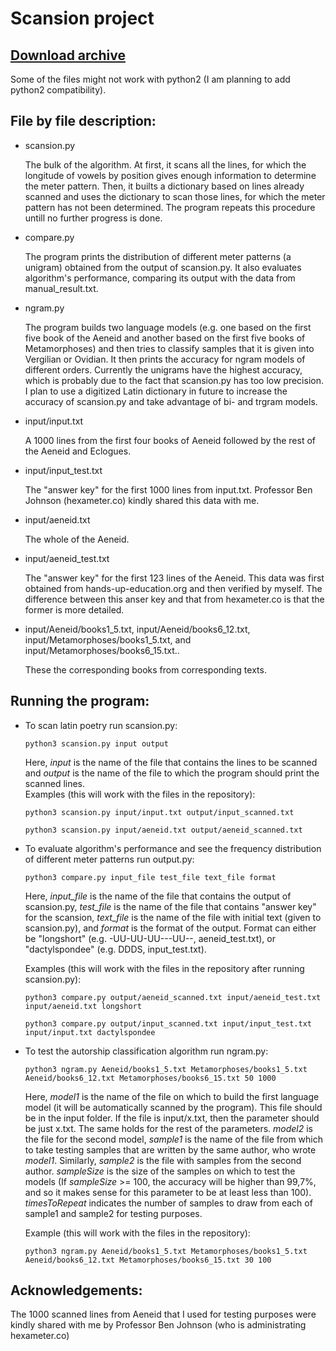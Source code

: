 # Scansion project

## [Download archive](https://dargones.github.io/Scansion-project/Archive.zip)
  Some of the files might not work with python2 (I am planning to add python2 compatibility).

## File by file description:
* scansion.py

  The bulk of the algorithm. At first, it scans all the lines, for which the longitude of vowels by position gives enough information to determine the meter pattern. Then, it builts a dictionary based on lines already scanned and uses the dictionary to scan those lines, for which the meter pattern has not been determined. The program repeats this procedure untill no further progress is done.

* compare.py

  The program prints the distribution of different meter patterns (a unigram) obtained from the output of scansion.py. It also evaluates algorithm's performance, 
  comparing its output with the data from manual_result.txt.

* ngram.py

  The program builds two language models (e.g. one based on the first five book of the Aeneid and another based on the first five books of Metamorphoses) and then tries to classify samples that it is given into Vergilian or Ovidian. It then prints the accuracy for ngram models of different orders. Currently the unigrams have the highest accuracy, which is probably due to the fact that scansion.py has too low precision. I plan to use a digitized Latin dictionary in future to increase the accuracy of scansion.py and take advantage of bi- and trgram models.
  
* input/input.txt

  A 1000 lines from the first four books of Aeneid followed by the rest of the Aeneid and Eclogues. 

* input/input_test.txt

  The "answer key" for the first 1000 lines from input.txt. Professor Ben Johnson (hexameter.co) kindly shared this data with me. 
  
* input/aeneid.txt

  The whole of the Aeneid. 

* input/aeneid_test.txt

  The "answer key" for the first 123 lines of the Aeneid. This data was first obtained from hands-up-education.org and then verified by myself. The difference between this anser key and that from hexameter.co is that the former is more detailed. 
  
* input/Aeneid/books1_5.txt, input/Aeneid/books6_12.txt, input/Metamorphoses/books1_5.txt, and input/Metamorphoses/books6_15.txt..

  These the corresponding books from corresponding texts.
  
## Running the program:
* To scan latin poetry run scansion.py:
  ```
  python3 scansion.py input output
  ```
  Here, *input* is the name of the file that contains the lines to be scanned and *output* is the name of the file to which the program should print the scanned lines.   
  Examples (this will work with the files in the repository): 
  ```
  python3 scansion.py input/input.txt output/input_scanned.txt
  ```
  ```
  python3 scansion.py input/aeneid.txt output/aeneid_scanned.txt
  ```

* To evaluate algorithm's performance and see the frequency distribution of different meter patterns run output.py:
  ```
  python3 compare.py input_file test_file text_file format
  ```
  Here, *input_file* is the name of the file that contains the output of scansion.py, *test_file* is the name of the file that contains "answer key" for the scansion, *text_file* is the name of the file with initial text (given to scansion.py), and *format* is the format of the output. Format can either be "longshort" (e.g. -UU-UU-UU---UU--, aeneid_test.txt), or "dactylspondee" (e.g. DDDS, input_test.txt).
  
  Examples (this will work with the files in the repository after running scansion.py): 
  ```
  python3 compare.py output/aeneid_scanned.txt input/aeneid_test.txt input/aeneid.txt longshort
  ```
  ```
  python3 compare.py output/input_scanned.txt input/input_test.txt input/input.txt dactylspondee
  ```
  
* To test the autorship classification algorithm run ngram.py:
  ```
  python3 ngram.py Aeneid/books1_5.txt Metamorphoses/books1_5.txt Aeneid/books6_12.txt Metamorphoses/books6_15.txt 50 1000
  ```
  Here, *model1* is the name of the file on which to build the first language model (it will be automatically scanned by the program). This file should be in the input folder. If the file is input/x.txt, then the parameter should be just x.txt. The same holds for the rest of the parameters. *model2* is the file for the second model, *sample1* is the name of the file from which to take testing samples that are written by the same author, who wrote *model1*. Similarly, *sample2* is the file with samples from the second author. *sampleSize* is the size of the samples on which to test the models (If *sampleSize* >= 100, the accuracy will be higher than 99,7%, and so it makes sense for this parameter to be at least less than 100). *timesToRepeat* indicates the number of samples to draw from each of sample1 and sample2 for testing purposes.
  
  Example (this will work with the files in the repository): 
  ```
  python3 ngram.py Aeneid/books1_5.txt Metamorphoses/books1_5.txt Aeneid/books6_12.txt Metamorphoses/books6_15.txt 30 100
  ```

## Acknowledgements:
The 1000 scanned lines from Aeneid that I used for testing purposes were kindly shared with me by Professor Ben Johnson (who is administrating hexameter.co)
